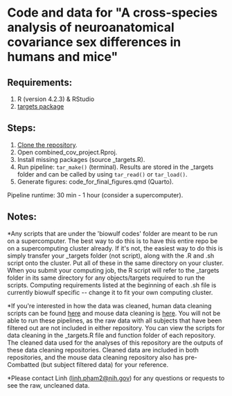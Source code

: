 # Code and data for "A cross-species analysis of neuroanatomical covariance sex differences in humans and mice" 

## Requirements:

1. R (version 4.2.3) & RStudio
2. [targets package](https://books.ropensci.org/targets/) 

## Steps:

1. [Clone the repository](https://docs.github.com/en/repositories/creating-and-managing-repositories/cloning-a-repository).
2. Open combined_cov_project.Rproj.
3. Install missing packages (source _targets.R).
4. Run pipeline: `tar_make()` (terminal). Results are stored in the _targets folder and can be called by using `tar_read()` or `tar_load()`. 
5. Generate figures: code_for_final_figures.qmd (Quarto). 

Pipeline runtime: 30 min - 1 hour (consider a supercomputer).


## Notes:

*Any scripts that are under the 'biowulf codes' folder are meant to be run on a supercomputer. The best way to do this is to have this entire repo be on a supercomputing cluster already. If it's not, the easiest way to do this is simply transfer your _targets folder (not script), along with the .R and .sh script onto the cluster. Put all of these in the same directory on your cluster. When you submit your computing job, the R script will refer to the _targets folder in its same directory for any objects/targets required to run the scripts. Computing requirements listed at the beginning of each .sh file is currently biowulf specific -- change it to fit your own computing cluster.

*If you're interested in how the data was cleaned, human data cleaning scripts can be found [here](https://github.com/phamlk/data-clean-human-cross-species-covariance-sex-differences) and mouse data cleaning is [here](https://github.com/phamlk/data-clean-mouse-cross-species-covariance-sex-differences). You will not be able to run these pipelines, as the raw data with all subjects that have been filtered out are not included in either repository. You can view the scripts for data cleaning in the _targets.R file and function folder of each repository. The cleaned data used for the analyses of this repository are the outputs of these data cleaning repositories. Cleaned data are included in both repositories, and the mouse data cleaning repository also has pre-Combatted (but subject filtered data) for your reference.

*Please contact Linh (linh.pham2@nih.gov) for any questions or requests to see the raw, uncleaned data.

